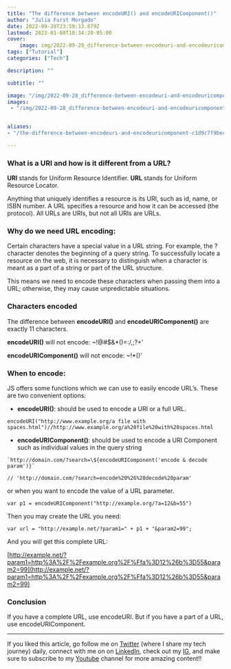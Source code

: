```yaml
---
title: "The difference between encodeURI() and encodeURIComponent()"
author: "Julia Furst Morgado"
date: 2022-09-28T23:59:13.879Z
lastmod: 2023-01-08T10:34:20-05:00
cover:
    image: img/2022-09-28_difference-between-encodeuri-and-encodeuricomponent_0.png
tags: ["Tutorial"]
categories: ["Tech"]

description: ""

subtitle: ""

image: "/img/2022-09-28_difference-between-encodeuri-and-encodeuricomponent_0.png" 
images:
 - "/img/2022-09-28_difference-between-encodeuri-and-encodeuricomponent_0.png"


aliases:
- "/the-difference-between-encodeuri-and-encodeuricomponent-c1d9c7f9bec9"

---
```


### What is a URI and how is it different from a URL?

**URI** stands for Uniform Resource Identifier.
**URL** stands for Uniform Resource Locator.

Anything that uniquely identifies a resource is its URI, such as id, name, or ISBN number. A URL specifies a resource and how it can be accessed (the protocol). All URLs are URIs, but not all URIs are URLs.

### Why do we need URL encoding:

Certain characters have a special value in a URL string. For example, the ? character denotes the beginning of a query string. To successfully locate a resource on the web, it is necessary to distinguish when a character is meant as a part of a string or part of the URL structure.

This means we need to encode these characters when passing them into a URL; otherwise, they may cause unpredictable situations.

### Characters encoded

The difference between **encodeURI()** and **encodeURIComponent()** are exactly 11 characters.

**encodeURI()** will not encode: ~!@#$&*()=:/,;?+’

**encodeURIComponent()** will not encode: ~!*()’

### When to encode:

JS offers some functions which we can use to easily encode URL’s. These are two convenient options:

- **encodeURI()**: should be used to encode a URI or a full URL.

```
encodeURI("http://www.example.org/a file with spaces.html")//http://www.example.org/a%20file%20with%20spaces.html
```

- **encodeURIComponent()**: should be used to encode a URI Component such as individual values in the query string

```
`http://domain.com/?search=\${encodeURIComponent('encode & decode param')}`

// 'http://domain.com/?search=encode%20%26%20decode%20param'
```

or when you want to encode the value of a URL parameter.

```
var p1 = encodeURIComponent("http://example.org/?a=12&b=55")
```

Then you may create the URL you need:

```
var url = "http://example.net/?param1=" + p1 + "&param2=99";
```

And you will get this complete URL:

[http://example.net/?param1=http%3A%2F%2Fexample.org%2F%Ffa%3D12%26b%3D55&param2=99](http://example.net/?param1=http%3A%2F%2Fexample.org%2F%Ffa%3D12%26b%3D55&param2=99)

### Conclusion

If you have a complete URL, use encodeURI. But if you have a part of a URL, use encodeURIComponent.

* * *
If you liked this article, go follow me on [Twitter](https://twitter.com/juliafmorgado) (where I share my tech journey) daily, connect with me on on [LinkedIn](https://www.linkedin.com/in/juliafmorgado/), check out my [IG](https://www.instagram.com/juliafmorgado/), and make sure to subscribe to my [Youtube](https://www.youtube.com/c/JuliaFMorgado) channel for more amazing content!!

